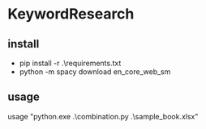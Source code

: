 # KeywordResearch

## install
* pip install -r .\requirements.txt
* python -m spacy download en_core_web_sm       

## usage
usage "python.exe .\combination.py .\sample_book.xlsx"